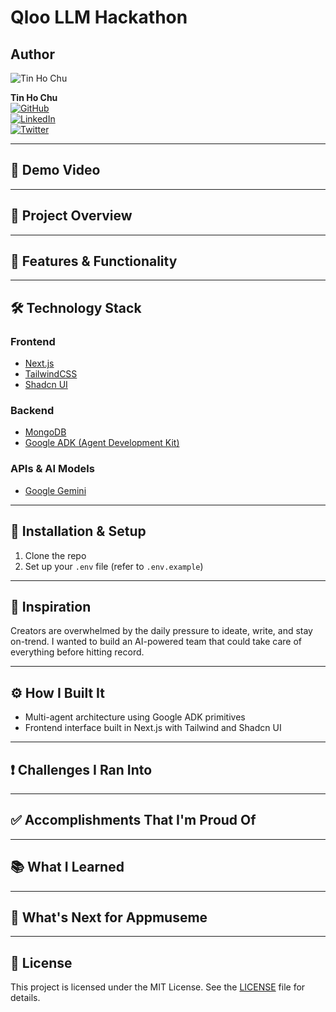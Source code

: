 # Qloo LLM Hackathon

## Author

![Tin Ho Chu](https://github.com/tinhochu.png?size=50)

**Tin Ho Chu**  
[![GitHub](https://img.shields.io/badge/GitHub-@tinhochu-181717?logo=github)](https://github.com/tinhochu)  
[![LinkedIn](https://img.shields.io/badge/LinkedIn-Tin_Ho_Chu-blue?logo=linkedIn)](https://linkedin.com/in/tinhochu)  
[![Twitter](https://img.shields.io/badge/@tinhochu-000000?logo=x)](https://x.com/tinhochu)

---

## 🎥 Demo Video

---

## 🚀 Project Overview

---

## 🧠 Features & Functionality

---

## 🛠️ Technology Stack

### Frontend

- [Next.js](https://nextjs.org)
- [TailwindCSS](https://tailwindcss.com)
- [Shadcn UI](https://ui.shadcn.com)

### Backend

- [MongoDB](https://www.mongodb.com/)
- [Google ADK (Agent Development Kit)](https://github.com/google/agent-development-kit)

### APIs & AI Models

- [Google Gemini](https://developers.google.com/gemini)

---

## 📡 Installation & Setup

1. Clone the repo
2. Set up your `.env` file (refer to `.env.example`)

---

## 🧠 Inspiration

Creators are overwhelmed by the daily pressure to ideate, write, and stay on-trend. I wanted to build an AI-powered team that could take care of everything before hitting record.

---

## ⚙️ How I Built It

- Multi-agent architecture using Google ADK primitives
- Frontend interface built in Next.js with Tailwind and Shadcn UI

---

## ❗ Challenges I Ran Into

---

## ✅ Accomplishments That I'm Proud Of

---

## 📚 What I Learned

---

## 🔮 What's Next for Appmuseme

---

## 📝 License

This project is licensed under the MIT License. See the [LICENSE](LICENSE) file for details.

